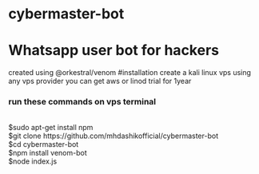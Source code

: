 # cybermaster-bot
<h1>Whatsapp user bot for hackers</h1>
created using <a heref ="https://github.com/orkestral/venom">@orkestral/venom</a>
#installation
create a kali linux vps using any vps provider you can get aws or linod trial for 1year
<h3>run these commands on vps terminal </h3><br>
$sudo apt-get install npm<br>
$git clone https://github.com/mhdashikofficial/cybermaster-bot<br>
$cd cybermaster-bot<br>
$npm install venom-bot<br>
$node index.js<br>
